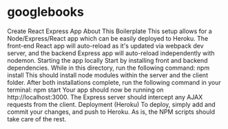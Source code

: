 # googlebooks
Create React Express App   About This Boilerplate  This setup allows for a Node/Express/React app which can be easily deployed to Heroku.  The front-end React app will auto-reload as it's updated via webpack dev server, and the backend Express app will auto-reload independently with nodemon.   Starting the app locally  Start by installing front and backend dependencies. While in this directory, run the following command:  npm install This should install node modules within the server and the client folder.  After both installations complete, run the following command in your terminal:  npm start Your app should now be running on http://localhost:3000. The Express server should intercept any AJAX requests from the client.   Deployment (Heroku)  To deploy, simply add and commit your changes, and push to Heroku. As is, the NPM scripts should take care of the rest.
